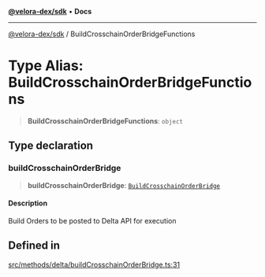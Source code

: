 [**@velora-dex/sdk**](../README.md) • **Docs**

***

[@velora-dex/sdk](../globals.md) / BuildCrosschainOrderBridgeFunctions

# Type Alias: BuildCrosschainOrderBridgeFunctions

> **BuildCrosschainOrderBridgeFunctions**: `object`

## Type declaration

### buildCrosschainOrderBridge

> **buildCrosschainOrderBridge**: [`BuildCrosschainOrderBridge`](../-internal-/type-aliases/BuildCrosschainOrderBridge.md)

#### Description

Build Orders to be posted to Delta API for execution

## Defined in

[src/methods/delta/buildCrosschainOrderBridge.ts:31](https://github.com/VeloraDEX/sdk/blob/master/src/methods/delta/buildCrosschainOrderBridge.ts#L31)
